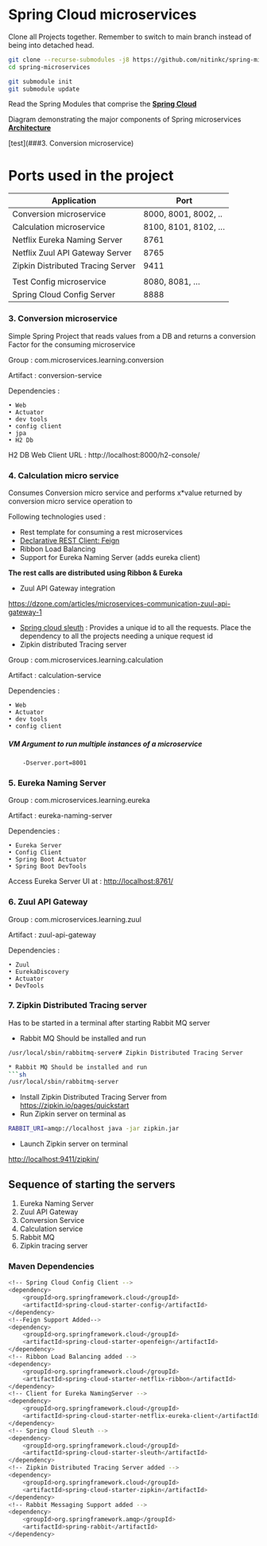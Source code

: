 # Spring Cloud microservices

Clone all Projects together. Remember to switch to main branch instead of being into detached head.
```sh
git clone --recurse-submodules -j8 https://github.com/nitinkc/spring-microservices.git
cd spring-microservices

git submodule init
git submodule update 
```

Read the Spring Modules that comprise the
**[Spring Cloud](https://spring.io/projects/spring-cloud#:~:targetText=Spring%20Cloud%20provides%20tools%20for,distributed%20sessions%2C%20cluster%20state)**

Diagram demonstrating the major components of Spring microservices
**[Architecture](https://spring.io/img/homepage/diagram-distributed-systems.svg)**

[test](###3. Conversion microservice)

# Ports used in the project

|Application | Port |
-------------|-------
|Conversion microservice |8000, 8001, 8002, ..|
|Calculation microservice |8100, 8101, 8102, …|
|Netflix Eureka Naming Server | 8761|
|Netflix Zuul API Gateway Server | 8765|
|Zipkin Distributed Tracing Server |9411|
|||
|Test Config microservice | 8080, 8081, …|
|Spring Cloud Config Server | 8888|


### 3. Conversion microservice
Simple Spring Project that reads values from a DB and returns a conversion Factor for the consuming microservice

Group : com.microservices.learning.conversion

Artifact : conversion-service

Dependencies :

    • Web
    • Actuator
    • dev tools
    • config client
    • jpa
    • H2 Db

H2 DB Web Client URL : http://localhost:8000/h2-console/

### 4. Calculation micro service
Consumes Conversion micro service and performs x*value returned by conversion micro service operation to

Following technologies used :

* Rest template for consuming a rest microservices
* [Declarative REST Client: Feign](https://cloud.spring.io/spring-cloud-netflix/multi/multi_spring-cloud-feign.html)
* Ribbon Load Balancing
* Support for Eureka Naming Server (adds eureka client)

**The rest calls are distributed using Ribbon & Eureka**
* Zuul API Gateway integration

https://dzone.com/articles/microservices-communication-zuul-api-gateway-1


* [Spring cloud sleuth](https://cloud.spring.io/spring-cloud-sleuth/reference/html/) : Provides a unique id to all the requests. Place the dependency to all the projects needing a unique request id
* Zipkin distributed Tracing server

Group : com.microservices.learning.calculation

Artifact : calculation-service

Dependencies :

	• Web
	• Actuator
	• dev tools
	• config client

##### VM Argument to run multiple instances of a microservice
		-Dserver.port=8001

### 5. Eureka Naming Server

Group : com.microservices.learning.eureka

Artifact : eureka-naming-server

Dependencies :

	• Eureka Server
	• Config Client
	• Spring Boot Actuator
	• Spring Boot DevTools

Access Eureka Server UI at : <http://localhost:8761/>


### 6. Zuul API Gateway

Group : com.microservices.learning.zuul

Artifact : zuul-api-gateway

Dependencies :

	• Zuul
	• EurekaDiscovery
	• Actuator
	• DevTools

### 7. Zipkin Distributed Tracing server

Has to be started in a terminal after starting Rabbit MQ server

* Rabbit MQ Should be installed and run
```sh
/usr/local/sbin/rabbitmq-server# Zipkin Distributed Tracing Server

* Rabbit MQ Should be installed and run
```sh
/usr/local/sbin/rabbitmq-server
```
* Install Zipkin Distributed Tracing Server from
<https://zipkin.io/pages/quickstart>
* Run Zipkin server on terminal as
```sh
RABBIT_URI=amqp://localhost java -jar zipkin.jar
```

* Launch Zipkin server on terminal

<http://localhost:9411/zipkin/>

## Sequence of starting the servers
1. Eureka Naming Server
2. Zuul API Gateway
3. Conversion Service
4. Calculation service
5. Rabbit MQ
6. Zipkin tracing server
### Maven Dependencies

```sh
<!-- Spring Cloud Config Client -->
<dependency>
	<groupId>org.springframework.cloud</groupId>
	<artifactId>spring-cloud-starter-config</artifactId>
</dependency>
<!--Feign Support Added-->
<dependency>
	<groupId>org.springframework.cloud</groupId>
	<artifactId>spring-cloud-starter-openfeign</artifactId>
</dependency>
<!-- Ribbon Load Balancing added -->
<dependency>
	<groupId>org.springframework.cloud</groupId>
	<artifactId>spring-cloud-starter-netflix-ribbon</artifactId>
</dependency>
<!-- Client for Eureka NamingServer -->
<dependency>
	<groupId>org.springframework.cloud</groupId>
	<artifactId>spring-cloud-starter-netflix-eureka-client</artifactId>
</dependency>
<!-- Spring Cloud Sleuth -->
<dependency>
    <groupId>org.springframework.cloud</groupId>
    <artifactId>spring-cloud-starter-sleuth</artifactId>
</dependency>
<!-- Zipkin Distributed Tracing Server added -->
<dependency>
	<groupId>org.springframework.cloud</groupId>
	<artifactId>spring-cloud-starter-zipkin</artifactId>
</dependency>
<!-- Rabbit Messaging Support added -->
<dependency>
	<groupId>org.springframework.amqp</groupId>
	<artifactId>spring-rabbit</artifactId>
</dependency>
```
